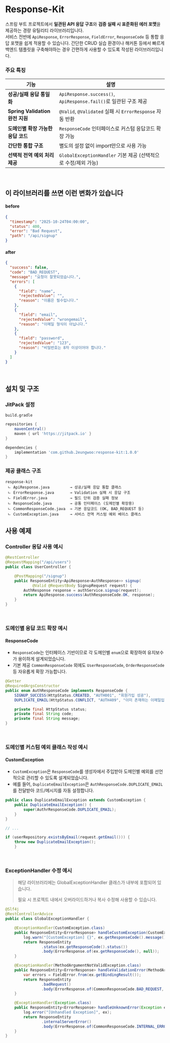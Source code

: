 # Response-Kit  
스프링 부트 프로젝트에서 **일관된 API 응답 구조**와 **검증 실패 시 표준화된 에러 포맷**을 제공하는 경량 유틸리티 라이브러리입니다.  
서비스 전반에 `ApiResponse`, `ErrorResponse`, `FieldError`, `ResponseCode` 등 통합 응답 포맷을 쉽게 적용할 수 있습니다.
간단한 CRUD 실습 환경이나 해커톤 등에서 빠르게 백엔드 템플릿을 구축해야하는 경우 간편하게 사용할 수 있도록 작성된 라이브러리입니다.


### 주요 특징
| 기능 | 설명 |
|------|------|
| **성공/실패 응답 통일화** | `ApiResponse.success()`, `ApiResponse.fail()`로 일관된 구조 제공 |
| **Spring Validation 완전 지원** | `@Valid`, `@Validated` 실패 시 `ErrorResponse` 자동 반환 |
| **도메인별 확장 가능한 응답 코드** | `ResponseCode` 인터페이스로 커스텀 응답코드 확장 가능 |
| **간단한 통합 구조** | 별도의 설정 없이 import만으로 사용 가능 |
| **선택적 전역 예외 처리 제공** | `GlobalExceptionHandler` 기본 제공 (선택적으로 수정/제외 가능) |
<br/>

## 이 라이브러리를 쓰면 이런 변화가 있습니다
#### before
```json
{
  "timestamp": "2025-10-24T04:00:00",
  "status": 400,
  "error": "Bad Request",
  "path": "/api/signup"
}
```
#### after
```json
{
  "success": false,
  "code": "BAD_REQUEST",
  "message": "요청이 잘못되었습니다.",
  "errors": [
    {
      "field": "name",
      "rejectedValue": "",
      "reason": "이름은 필수입니다."
    },
    {
      "field": "email",
      "rejectedValue": "wrongemail",
      "reason": "이메일 형식이 아닙니다."
    },
    {
      "field": "password",
      "rejectedValue": "123",
      "reason": "비밀번호는 8자 이상이어야 합니다."
    }
  ]
}
```

</br>

## 설치 및 구조

### **JitPack 설정**

`build.gradle`
```gradle
repositories {
    mavenCentral()
    maven { url 'https://jitpack.io' }
}

dependencies {
    implementation 'com.github.2eungwoo:response-kit:1.0.0'
}
```

### 제공 클래스 구조
```
response-kit
 ㄴ ApiResponse.java         → 성공/실패 응답 통합 클래스
 ㄴ ErrorResponse.java       → Validation 실패 시 응답 구조
 ㄴ FieldError.java          → 필드 단위 검증 실패 정보
 ㄴ ResponseCode.java        → 공통 인터페이스 (도메인별 확장용)
 ㄴ CommonResponseCode.java  → 기본 응답코드 (OK, BAD_REQUEST 등)
 ㄴ CustomException.java     → 서비스 전역 커스텀 예외 베이스 클래스
```

## 사용 예제
### Controller 응답 사용 예시
```java
@RestController
@RequestMapping("/api/users")
public class UserController {

    @PostMapping("/signup")
    public ResponseEntity<ApiResponse<AuthResponse>> signup(
            @Valid @RequestBody SignupRequest request) {
        AuthResponse response = authService.signup(request);
        return ApiResponse.success(AuthResponseCode.OK, response); 
    }
}
```
<br/>

### 도메인별 응답 코드 확장 예시
#### ResponseCode
- `ResponseCode`는 인터페이스 기반이므로 각 도메인별 `enum`으로 확장하여 유지보수가 용이하게 설계되었습니다.
- 기본 제공 `CommonResponseCode` 외에도 `UserResponseCode`, `OrderResponseCode` 등 자유롭게 확장 가능합니다.
```java
@Getter
@RequiredArgsConstructor
public enum AuthResponseCode implements ResponseCode {
    SIGNUP_SUCCESS(HttpStatus.CREATED, "AUTH001", "회원가입 성공"),
    DUPLICATE_EMAIL(HttpStatus.CONFLICT, "AUTH409", "이미 존재하는 이메일입니다.");

    private final HttpStatus status;
    private final String code;
    private final String message;
}
```
<br/>

### 도메인별 커스텀 예외 클래스 작성 예시
#### CustomException
- `CustomException`은 `ResponseCode`를 생성자에서 주입받아 도메인별 예외를 선언적으로 관리할 수 있도록 설계되었습니다.
- 예를 들어, `DuplicateEmailException`은 `AuthResponseCode.DUPLICATE_EMAIL`를 전달받아 코드/메시지를 자동 설정합니다.  

```java
public class DuplicateEmailException extends CustomException {
    public DuplicateEmailException() {
        super(AuthrResponseCode.DUPLICATE_EMAIL);
    }
}

// ...

if (userRepository.existsByEmail(request.getEmail())) {
    throw new DuplicateEmailException();
    }
```


<br/>

### ExceptionHandler 수정 예시
> 해당 라이브러리에는 GlobalExceptionHandler 클래스가 내부에 포함되어 있습니다.
> 
> 필요 시 프로젝트 내에서 오버라이드하거나 복사 수정해 사용할 수 있습니다.
```java
@Slf4j
@RestControllerAdvice
public class GlobalExceptionHandler {

    @ExceptionHandler(CustomException.class)
    public ResponseEntity<ErrorResponse> handleCustomException(CustomException ex) {
        log.warn("[CustomException] {}", ex.getResponseCode().message());
        return ResponseEntity
                .status(ex.getResponseCode().status())
                .body(ErrorResponse.of(ex.getResponseCode(), null));
    }

    @ExceptionHandler(MethodArgumentNotValidException.class)
    public ResponseEntity<ErrorResponse> handleValidationError(MethodArgumentNotValidException ex) {
        var errors = FieldError.from(ex.getBindingResult());
        return ResponseEntity
                .badRequest()
                .body(ErrorResponse.of(CommonResponseCode.BAD_REQUEST, errors));
    }

    @ExceptionHandler(Exception.class)
    public ResponseEntity<ErrorResponse> handleUnknownError(Exception ex) {
        log.error("[Unhandled Exception]", ex);
        return ResponseEntity
                .internalServerError()
                .body(ErrorResponse.of(CommonResponseCode.INTERNAL_ERROR));
    }
}
```

